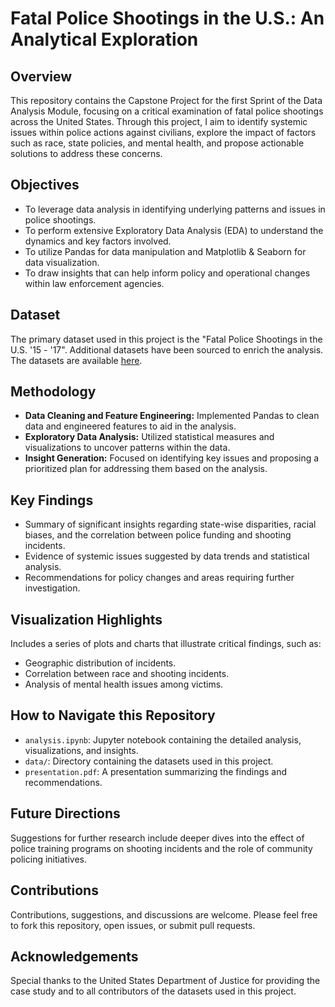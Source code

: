 # Fatal Police Shootings in the U.S.: An Analytical Exploration

## Overview
This repository contains the Capstone Project for the first Sprint of the Data Analysis Module, focusing on a critical examination of fatal police shootings across the United States. Through this project, I aim to identify systemic issues within police actions against civilians, explore the impact of factors such as race, state policies, and mental health, and propose actionable solutions to address these concerns.

## Objectives
- To leverage data analysis in identifying underlying patterns and issues in police shootings.
- To perform extensive Exploratory Data Analysis (EDA) to understand the dynamics and key factors involved.
- To utilize Pandas for data manipulation and Matplotlib & Seaborn for data visualization.
- To draw insights that can help inform policy and operational changes within law enforcement agencies.

## Dataset
The primary dataset used in this project is the "Fatal Police Shootings in the U.S. '15 - '17". Additional datasets have been sourced to enrich the analysis. The datasets are available [here](<dataset_link>).

## Methodology
- **Data Cleaning and Feature Engineering:** Implemented Pandas to clean data and engineered features to aid in the analysis.
- **Exploratory Data Analysis:** Utilized statistical measures and visualizations to uncover patterns within the data.
- **Insight Generation:** Focused on identifying key issues and proposing a prioritized plan for addressing them based on the analysis.

## Key Findings
- Summary of significant insights regarding state-wise disparities, racial biases, and the correlation between police funding and shooting incidents.
- Evidence of systemic issues suggested by data trends and statistical analysis.
- Recommendations for policy changes and areas requiring further investigation.

## Visualization Highlights
Includes a series of plots and charts that illustrate critical findings, such as:
- Geographic distribution of incidents.
- Correlation between race and shooting incidents.
- Analysis of mental health issues among victims.

## How to Navigate this Repository
- `analysis.ipynb`: Jupyter notebook containing the detailed analysis, visualizations, and insights.
- `data/`: Directory containing the datasets used in this project.
- `presentation.pdf`: A presentation summarizing the findings and recommendations.

## Future Directions
Suggestions for further research include deeper dives into the effect of police training programs on shooting incidents and the role of community policing initiatives.

## Contributions
Contributions, suggestions, and discussions are welcome. Please feel free to fork this repository, open issues, or submit pull requests.

## Acknowledgements
Special thanks to the United States Department of Justice for providing the case study and to all contributors of the datasets used in this project.
